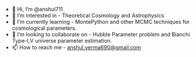 - 👋 Hi, I’m @anshul711
- 👀 I’m interested in - Theoretical Cosmology and Astrophysics
- 🌱 I’m currently learning - MontePython and other MCMC techniques for cosmological parameters.
- 💞️ I’m looking to collaborate on - Hubble Parameter problem and Bianchi Type-I,V universe parameter estimation.
- 📫 How to reach me - anshul.verma690@gmail.com

<!---
anshul711/anshul711 is a ✨ special ✨ repository because its `README.md` (this file) appears on your GitHub profile.
You can click the Preview link to take a look at your changes.
--->

